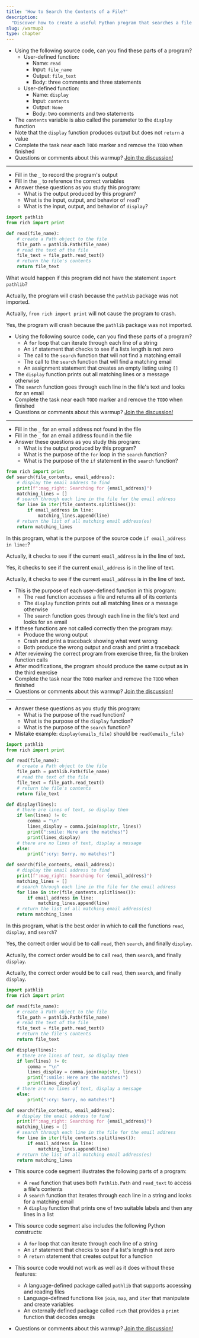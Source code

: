 ```yaml
---
title: 'How to Search the Contents of a File?'
description:
  "Discover how to create a useful Python program that searches a file's contents"
slug: /warmup3
type: chapter
---
```


<!-- EXERCISE { -->

<exercise id="1" title="Input and Display a File">

- Using the following source code, can you find these parts of a program?
  - User-defined function:
      - Name: `read`
      - Input: `file_name`
      - Output: `file_text`
      - Body: three comments and three statements
  - User-defined function:
      - Name: `display`
      - Input: `contents`
      - Output: `None`
      - Body: two comments and two statements
- The `contents` variable is also called the parameter to the `display` function
- Note that the `display` function produces output but does not `return` a value
- Complete the task near each `TODO` marker and remove the `TODO` when finished
- Questions or comments about this warmup? <a href = "https://github.com/gkapfham/www.warmups.dev/discussions">Join the discussion!</a>

<hr>

<codeblock id="warmup3_01">

- Fill in the `_` to record the program's output
- Fill in the `_` to reference the correct variables
- Answer these questions as you study this program:
  - What is the output produced by this program?
  - What is the input, output, and behavior of `read`?
  - What is the input, output, and behavior of `display`?

</codeblock>

</exercise>

<!-- EXERCISE } -->

<!-- EXERCISE { -->

<exercise id="2" title="Check: Input and Display a File">

```python
import pathlib
from rich import print

def read(file_name):
    # create a Path object to the file
    file_path = pathlib.Path(file_name)
    # read the text of the file
    file_text = file_path.read_text()
    # return the file's contents
    return file_text
```

What would happen if this program did not have the statement `import pathlib`?

<choice>

<opt text="The program would run to completion and show ten email addresses in the output">

Actually, the program will crash because the `pathlib` package was not imported.

</opt>

<opt text="The program would crash when running the statement <code>from rich import print</code>">

Actually, `from rich import print` will not cause the program to crash.

</opt>

<opt text="The program would crash when calling the constructor for <code>pathlib.Path</code>" correct="true">

Yes, the program will crash because the `pathlib` package was not imported.

</opt>

</choice>

</exercise>

<!-- EXERCISE } -->

<!-- EXERCISE { -->

<exercise id="3" title="Search Through a File">

- Using the following source code, can you find these parts of a program?
    - A `for` loop that can iterate through each line of a string
    - An `if` statement that checks to see if a lists length is not zero
    - The call to the `search` function that will not find a  matching email
    - The call to the `search` function that will find a matching email
    - An assignment statement that creates an empty listing using `[]`
- The `display` function prints out all matching lines or a message otherwise
- The `search` function goes through each line in the file's text and looks for an email
- Complete the task near each `TODO` marker and remove the `TODO` when finished
- Questions or comments about this warmup? <a href = "https://github.com/gkapfham/www.warmups.dev/discussions">Join the discussion!</a>

<hr>

<codeblock id="warmup3_03">

- Fill in the `_` for an email address not found in the file
- Fill in the `_` for an email address found in the file
- Answer these questions as you study this program:
  - What is the output produced by this program?
  - What is the purpose of the `for` loop in the `search` function?
  - What is the purpose of the `if` statement in the `search` function?

</codeblock>

</exercise>

<!-- EXERCISE } -->

<!-- EXERCISE { -->

<exercise id="4" title="Check: Search Through a File">

```python
from rich import print
def search(file_contents, email_address):
    # display the email address to find
    print(f":mag_right: Searching for {email_address}")
    matching_lines = []
    # search through each line in the file for the email address
    for line in iter(file_contents.splitlines()):
        if email_address in line:
            matching_lines.append(line)
    # return the list of all matching email address(es)
    return matching_lines
```

In this program, what is the purpose of the source code `if email_address in line:`?

<choice>

<opt text="It iterates through all of the lines stored in <code>file_contents</code>">

Actually, it checks to see if the current `email_address` is in the line of text.

</opt>

<opt text="It checks to see if the <code>email_address</code> is in the current line of text" correct="true">

Yes, it checks to see if the current `email_address` is in the line of text.

</opt>

<opt text="It returns the list of all matching email addresses stored in <code>matching_lines</code>">

Actually, it checks to see if the current `email_address` is in the line of text.

</opt>

</choice>

</exercise>

<!-- EXERCISE } -->

<!-- EXERCISE { -->

<exercise id="5" title="Fixing a File Searching Program">

- This is the purpose of each user-defined function in this program:
    - The `read` function accesses a file and returns all of its contents
    - The `display` function prints out all matching lines or a message otherwise
    - The `search` function goes through each line in the file's text and looks for an email
- If these functions are not called correctly then the program may:
    - Produce the wrong output
    - Crash and print a traceback showing what went wrong
    - Both produce the wrong output and crash and print a traceback
- After reviewing the correct program from exercise three, fix the broken function calls
- After modifications, the program should produce the same output as in the third exercise
- Complete the task near the `TODO` marker and remove the `TODO` when finished
- Questions or comments about this warmup? <a href = "https://github.com/gkapfham/www.warmups.dev/discussions">Join the discussion!</a>

<hr>

<codeblock id="warmup3_05">

- Answer these questions as you study this program:
  - What is the purpose of the `read` function?
  - What is the purpose of the `display` function?
  - What is the purpose of the `search` function?
- Mistake example: `display(emails_file)` should be `read(emails_file)`

</codeblock>

</exercise>

<!-- EXERCISE } -->

<!-- EXERCISE { -->

<exercise id="6" title="Check: Fixing a File Searching Program">

```python
import pathlib
from rich import print

def read(file_name):
    # create a Path object to the file
    file_path = pathlib.Path(file_name)
    # read the text of the file
    file_text = file_path.read_text()
    # return the file's contents
    return file_text

def display(lines):
    # there are lines of text, so display them
    if len(lines) != 0:
        comma = "\n"
        lines_display = comma.join(map(str, lines))
        print(":smile: Here are the matches!")
        print(lines_display)
    # there are no lines of text, display a message
    else:
        print(":cry: Sorry, no matches!")

def search(file_contents, email_address):
    # display the email address to find
    print(f":mag_right: Searching for {email_address}")
    matching_lines = []
    # search through each line in the file for the email address
    for line in iter(file_contents.splitlines()):
        if email_address in line:
            matching_lines.append(line)
    # return the list of all matching email address(es)
    return matching_lines
```

In this program, what is the best order in which to call the functions `read`, `display`, and `search`?

<choice>

<opt text="First, <code>read</code> the file, then <code>search</code> for an email, and finally <code>display</code> the matches" correct="true">

Yes, the correct order would be to call `read`, then `search`, and finally `display`.

</opt>

<opt text="First, <code>search</code> for an email, then <code>read</code> the file, and finally <code>display</code> the matches">

Actually, the correct order would be to call `read`, then `search`, and finally `display`.

</opt>

<opt text="First, <code>display</code> the matches, then <code>read</code> the file, and finally <code>read</code> the file">

Actually, the correct order would be to call `read`, then `search`, and finally `display`.

</opt>

</choice>

</exercise>

<!-- EXERCISE } -->

<exercise id="7" title="Stretch: How to Search the Contents of a File?">

```python
import pathlib
from rich import print

def read(file_name):
    # create a Path object to the file
    file_path = pathlib.Path(file_name)
    # read the text of the file
    file_text = file_path.read_text()
    # return the file's contents
    return file_text

def display(lines):
    # there are lines of text, so display them
    if len(lines) != 0:
        comma = "\n"
        lines_display = comma.join(map(str, lines))
        print(":smile: Here are the matches!")
        print(lines_display)
    # there are no lines of text, display a message
    else:
        print(":cry: Sorry, no matches!")

def search(file_contents, email_address):
    # display the email address to find
    print(f":mag_right: Searching for {email_address}")
    matching_lines = []
    # search through each line in the file for the email address
    for line in iter(file_contents.splitlines()):
        if email_address in line:
            matching_lines.append(line)
    # return the list of all matching email address(es)
    return matching_lines
```

- This source code segment illustrates the following parts of a program:
  - A `read` function that uses both `Pathlib.Path` and `read_text` to access a file's contents
  - A `search` function that iterates through each line in a string and looks for a matching email
  - A `display` function that prints one of two suitable labels and then any lines in a list
- This source code segment also includes the following Python constructs:
    - A `for` loop that can iterate through each line of a string
    - An `if` statement that checks to see if a list's length is not zero
    - A `return` statement that creates output for a function
- This source code would not work as well as it does without these features:
    - A language-defined package called `pathlib` that supports accessing and reading files
    - Language-defined functions like `join`, `map`, and `iter` that manipulate and create variables
    - An externally defined package called `rich` that provides a `print` function that decodes emojis

- Questions or comments about this warmup? <a href = "https://github.com/gkapfham/www.warmups.dev/discussions">Join the discussion!</a>

</exercise>

<!-- EXERCISE } -->
